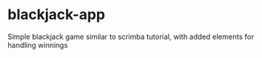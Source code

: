 # blackjack-app
Simple blackjack game similar to scrimba tutorial, with added elements for handling winnings
